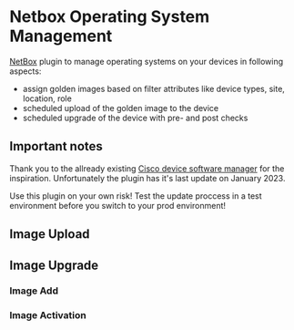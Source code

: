 # Netbox Operating System Management

[NetBox](https://github.com/netbox-community/netbox) plugin to manage operating systems on your devices in following aspects:

- assign golden images based on filter attributes like device types, site, location, role
- scheduled upload of the golden image to the device
- scheduled upgrade of the device with pre- and post checks

## Important notes

Thank you to the allready existing [Cisco device software manager](https://github.com/alsigna/netbox-software-manager) for the inspiration. 
Unfortunately the plugin has it's last update on January 2023.

Use this plugin on your own risk! Test the update proccess in a test environment before you switch to your prod environment!

## Image Upload

## Image Upgrade

### Image Add

### Image Activation